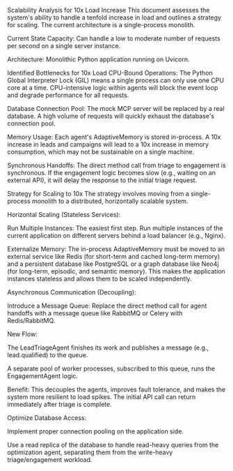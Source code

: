 Scalability Analysis for 10x Load Increase
This document assesses the system's ability to handle a tenfold increase in load and outlines a strategy for scaling. The current architecture is a single-process monolith.

Current State
Capacity: Can handle a low to moderate number of requests per second on a single server instance.

Architecture: Monolithic Python application running on Uvicorn.

Identified Bottlenecks for 10x Load
CPU-Bound Operations: The Python Global Interpreter Lock (GIL) means a single process can only use one CPU core at a time. CPU-intensive logic within agents will block the event loop and degrade performance for all requests.

Database Connection Pool: The mock MCP server will be replaced by a real database. A high volume of requests will quickly exhaust the database's connection pool.

Memory Usage: Each agent's AdaptiveMemory is stored in-process. A 10x increase in leads and campaigns will lead to a 10x increase in memory consumption, which may not be sustainable on a single machine.

Synchronous Handoffs: The direct method call from triage to engagement is synchronous. If the engagement logic becomes slow (e.g., waiting on an external API), it will delay the response to the initial triage request.

Strategy for Scaling to 10x
The strategy involves moving from a single-process monolith to a distributed, horizontally scalable system.

Horizontal Scaling (Stateless Services):

Run Multiple Instances: The easiest first step. Run multiple instances of the current application on different servers behind a load balancer (e.g., Nginx).

Externalize Memory: The in-process AdaptiveMemory must be moved to an external service like Redis (for short-term and cached long-term memory) and a persistent database like PostgreSQL or a graph database like Neo4j (for long-term, episodic, and semantic memory). This makes the application instances stateless and allows them to be scaled independently.

Asynchronous Communication (Decoupling):

Introduce a Message Queue: Replace the direct method call for agent handoffs with a message queue like RabbitMQ or Celery with Redis/RabbitMQ.

New Flow:

The LeadTriageAgent finishes its work and publishes a message (e.g., lead.qualified) to the queue.

A separate pool of worker processes, subscribed to this queue, runs the EngagementAgent logic.

Benefit: This decouples the agents, improves fault tolerance, and makes the system more resilient to load spikes. The initial API call can return immediately after triage is complete.

Optimize Database Access:

Implement proper connection pooling on the application side.

Use a read replica of the database to handle read-heavy queries from the optimization agent, separating them from the write-heavy triage/engagement workload.